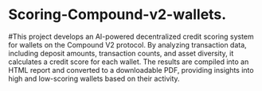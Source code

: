 # Scoring-Compound-v2-wallets.
#This project develops an AI-powered decentralized credit scoring system for wallets on the Compound V2 protocol. By analyzing transaction data, including deposit amounts, transaction counts, and asset diversity, it calculates a credit score for each wallet. The results are compiled into an HTML report and converted to a downloadable PDF, providing insights into high and low-scoring wallets based on their activity.
